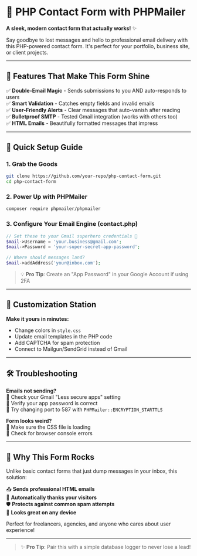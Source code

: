 # 📮 PHP Contact Form with PHPMailer  

**A sleek, modern contact form that actually works!** ✨  

Say goodbye to lost messages and hello to professional email delivery with this PHP-powered contact form. It's perfect for your portfolio, business site, or client projects.  

---  

## 🎯 Features That Make This Form Shine  

✅ **Double-Email Magic** - Sends submissions to you AND auto-responds to users  
✅ **Smart Validation** - Catches empty fields and invalid emails  
✅ **User-Friendly Alerts** - Clear messages that auto-vanish after reading  
✅ **Bulletproof SMTP** - Tested Gmail integration (works with others too)  
✅ **HTML Emails** - Beautifully formatted messages that impress  

---  

## 🚀 Quick Setup Guide  

### 1. Grab the Goods  
```bash
git clone https://github.com/your-repo/php-contact-form.git
cd php-contact-form
```

### 2. Power Up with PHPMailer  
```bash
composer require phpmailer/phpmailer
```

### 3. Configure Your Email Engine (contact.php)  
```php
// Set these to your Gmail superhero credentials 🦸
$mail->Username = 'your.business@gmail.com';  
$mail->Password = 'your-super-secret-app-password';  

// Where should messages land?  
$mail->addAddress('your@inbox.com');  
```

> 💡 **Pro Tip**: Create an "App Password" in your Google Account if using 2FA  

---  

## 🌈 Customization Station  

**Make it yours in minutes:**  
- Change colors in `style.css`  
- Update email templates in the PHP code  
- Add CAPTCHA for spam protection  
- Connect to Mailgun/SendGrid instead of Gmail  

---  

## 🛠️ Troubleshooting  

**Emails not sending?**  
🔹 Check your Gmail "Less secure apps" setting  
🔹 Verify your app password is correct  
🔹 Try changing port to 587 with `PHPMailer::ENCRYPTION_STARTTLS`  

**Form looks weird?**  
🔹 Make sure the CSS file is loading  
🔹 Check for browser console errors  

---  

## 💌 Why This Form Rocks  

Unlike basic contact forms that just dump messages in your inbox, this solution:  

📤 **Sends professional HTML emails**  
🤖 **Automatically thanks your visitors**  
🛡️ **Protects against common spam attempts**  
📱 **Looks great on any device**  

Perfect for freelancers, agencies, and anyone who cares about user experience!  

---  

> ✨ **Pro Tip**: Pair this with a simple database logger to never lose a lead!  

